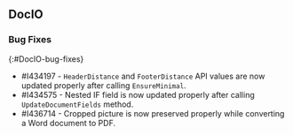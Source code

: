 ## DocIO

### Bug Fixes
{:#DocIO-bug-fixes}

* \#I434197 - `HeaderDistance` and `FooterDistance` API values are now updated properly after calling `EnsureMinimal`.
* \#I434575 - Nested IF field is now updated properly after calling `UpdateDocumentFields` method.
* \#I436714 - Cropped picture is now preserved properly while converting a Word document to PDF.
